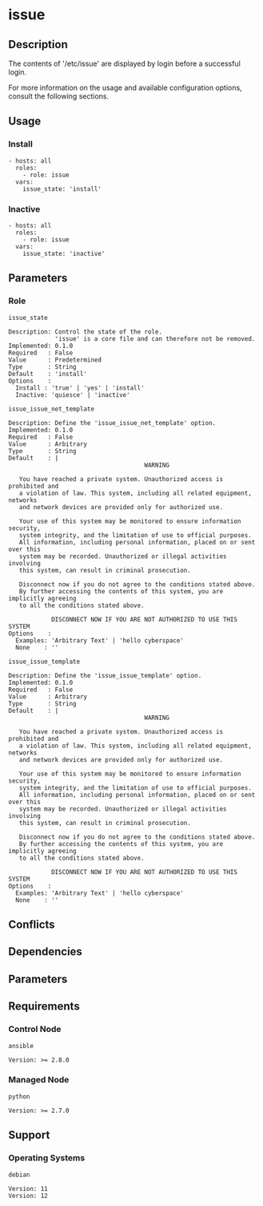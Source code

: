 # issue

## Description

The contents of '/etc/issue' are displayed by login before a successful login.

For more information on the usage and available configuration options,
consult the following sections.

## Usage

### Install

```
- hosts: all
  roles:
    - role: issue
  vars:
    issue_state: 'install'
```

### Inactive

```
- hosts: all
  roles:
    - role: issue
  vars:
    issue_state: 'inactive'
```

## Parameters

### Role

`issue_state`

    Description: Control the state of the role.
                 'issue' is a core file and can therefore not be removed.
    Implemented: 0.1.0
    Required   : False
    Value      : Predetermined
    Type       : String
    Default    : 'install'
    Options    :
      Install : 'true' | 'yes' | 'install'
      Inactive: 'quiesce' | 'inactive'

`issue_issue_net_template`

    Description: Define the 'issue_issue_net_template' option.
    Implemented: 0.1.0
    Required   : False
    Value      : Arbitrary
    Type       : String
    Default    : |
                                          WARNING
    
       You have reached a private system. Unauthorized access is prohibited and
       a violation of law. This system, including all related equipment, networks
       and network devices are provided only for authorized use.
    
       Your use of this system may be monitored to ensure information security,
       system integrity, and the limitation of use to official purposes.
       All information, including personal information, placed on or sent over this
       system may be recorded. Unauthorized or illegal activities involving
       this system, can result in criminal prosecution.
    
       Disconnect now if you do not agree to the conditions stated above.
       By further accessing the contents of this system, you are implicitly agreeing
       to all the conditions stated above.
    
                DISCONNECT NOW IF YOU ARE NOT AUTHORIZED TO USE THIS SYSTEM
    Options    :
      Examples: 'Arbitrary Text' | 'hello cyberspace'
      None    : ''

`issue_issue_template`

    Description: Define the 'issue_issue_template' option.
    Implemented: 0.1.0
    Required   : False
    Value      : Arbitrary
    Type       : String
    Default    : |
                                          WARNING

       You have reached a private system. Unauthorized access is prohibited and
       a violation of law. This system, including all related equipment, networks
       and network devices are provided only for authorized use.

       Your use of this system may be monitored to ensure information security,
       system integrity, and the limitation of use to official purposes.
       All information, including personal information, placed on or sent over this
       system may be recorded. Unauthorized or illegal activities involving
       this system, can result in criminal prosecution.

       Disconnect now if you do not agree to the conditions stated above.
       By further accessing the contents of this system, you are implicitly agreeing
       to all the conditions stated above.

                DISCONNECT NOW IF YOU ARE NOT AUTHORIZED TO USE THIS SYSTEM
    Options    :
      Examples: 'Arbitrary Text' | 'hello cyberspace'
      None    : ''

## Conflicts

## Dependencies

## Parameters

## Requirements

### Control Node

`ansible`

    Version: >= 2.8.0

### Managed Node

`python`

    Version: >= 2.7.0

## Support

### Operating Systems

`debian`

    Version: 11
    Version: 12
